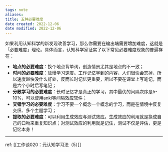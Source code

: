 ```yaml
---
tags: note
aliases: 
title: 五种必要难度
date created: 2022-12-06
date modified: 2022-12-06
---
```


如果利用认知科学的新发现改善学习，那么你需要在输出端需要增加难度，这就是「必要难度」理论。具体而言，认知科学家证实了以下常见必要难度现象的普遍存在：

-   **地点的必要难度**：换个地点背单词，创造情景尤其是地点的不一致；
-   **时间的必要难度**：放慢学习速度。工作记忆学到的内容，人们很快会忘掉，所以速度越快没什么好处，反而长时记忆更重要，所以不要在课堂上写笔记，而是六个小时后写笔记；
-   **分散学习的必要难度**：长时记忆才是真正的学习，其中最优的间隔次序是5-10%，可以使用anki等间隔效应软件；
-   **交错学习的必要难度**：学习不要一个概念一个概念的学习，而是在情境中反复交织、多个主题学习；
-   **提取的必要难度**：可以利用生成效应与测试效应。生成效应的利用就是换成自己的口吻来重复知识点；对测试效应的利用就是记住，测试不仅是评估，更是记忆本身！

---
ref: [[工作谈020：元认知学习法（5）]]